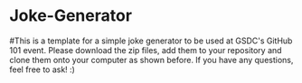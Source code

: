 # Joke-Generator
#This is a template for a simple joke generator to be used at GSDC's GitHub 101 event. Please download the zip files, add them to your repository and clone them onto your computer as shown before. If you have any questions, feel free to ask! :)
